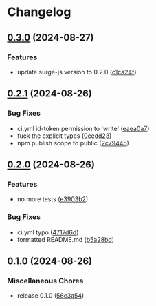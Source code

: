 # Changelog

## [0.3.0](https://github.com/entropi-co/surge-ssr/compare/v0.2.1...v0.3.0) (2024-08-27)


### Features

* update surge-js version to 0.2.0 ([c1ca24f](https://github.com/entropi-co/surge-ssr/commit/c1ca24f101a071839dca50267a2a6cce1741c75d))

## [0.2.1](https://github.com/entropi-co/surge-ssr/compare/v0.2.0...v0.2.1) (2024-08-26)


### Bug Fixes

* ci.yml id-token permission to 'write' ([eaea0a7](https://github.com/entropi-co/surge-ssr/commit/eaea0a78ee088796377e19357e596ce5c390b0d5))
* fuck the explicit types ([0cedd23](https://github.com/entropi-co/surge-ssr/commit/0cedd23632170425a96ee58a926fea1198962b05))
* npm publish scope to public ([2c79445](https://github.com/entropi-co/surge-ssr/commit/2c79445bd9898a5943ec68d351a6fbaada555db6))

## [0.2.0](https://github.com/entropi-co/surge-ssr/compare/v0.1.0...v0.2.0) (2024-08-26)


### Features

* no more tests ([e3903b2](https://github.com/entropi-co/surge-ssr/commit/e3903b27950877699b2c052091cea3a605983d15))


### Bug Fixes

* ci.yml typo ([4717d6d](https://github.com/entropi-co/surge-ssr/commit/4717d6d10ec780e796a099c943762252e5e33ee8))
* formatted README.md ([b5a28bd](https://github.com/entropi-co/surge-ssr/commit/b5a28bd2d7a946fe0a9535cc0505287f1afaec75))

## 0.1.0 (2024-08-26)


### Miscellaneous Chores

* release 0.1.0 ([56c3a54](https://github.com/entropi-co/surge-ssr/commit/56c3a54d11180114cd87b4d91fbdb830a9d0c85c))
